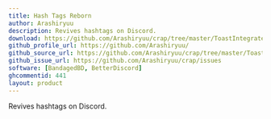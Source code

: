 ```yaml
---
title: Hash Tags Reborn
author: Arashiryuu
description: Revives hashtags on Discord.
download: https://github.com/Arashiryuu/crap/tree/master/ToastIntegrated/HashTagsReborn
github_profile_url: https://github.com/Arashiryuu/
github_source_url: https://github.com/Arashiryuu/crap/tree/master/ToastIntegrated/HashTagsReborn
github_issue_url: https://github.com/Arashiryuu/crap/issues
software: [BandagedBD, BetterDiscord]
ghcommentid: 441
layout: product
---
```

Revives hashtags on Discord.